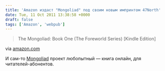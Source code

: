 ```yaml
---
title: 'Amazon издаст "Mongoliad" под своим новым импринтом 47North'
date: Tue, 11 Oct 2011 13:38:58 +0000
draft: false
tags: ['Amazon', 'webpub']
---
```


> The Mongoliad: Book One (The Foreworld Series) \[Kindle Edition\]

via [amazon.com](http://www.amazon.com/Mongoliad-Book-One-Foreworld-ebook/dp/B005ML3B6W/ref=sr_1_2?ie=UTF8&qid=1318340142&sr=8-2)

И сам-то [Mongoliad](http://mongoliad.com/) проект любопытный — книга онлайн, для читателей-абонентов.